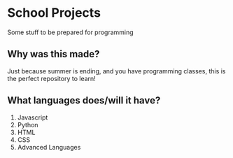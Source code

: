 # School Projects
Some stuff to be prepared for programming

## Why was this made?
Just because summer is ending, and you have programming classes, this is the perfect repository to learn!

## What languages does/will it have?

1. Javascript
2. Python
3. HTML
4. CSS
5. Advanced Languages
